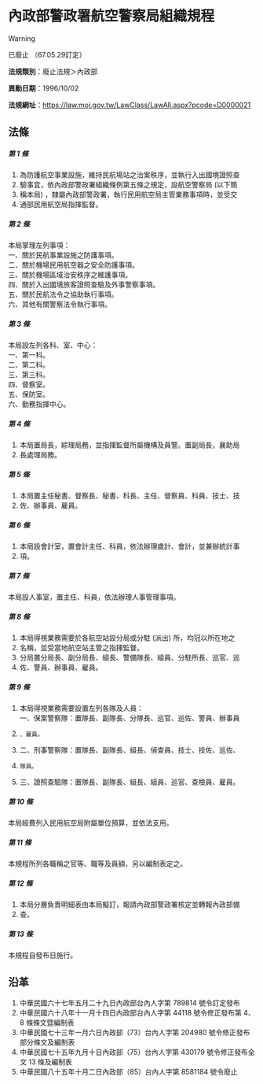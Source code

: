 # 內政部警政署航空警察局組織規程
> [!WARNING]
> 已廢止
> （67.05.29訂定）

**法規類別**：廢止法規＞內政部

**異動日期**：1996/10/02  

**法規網址**：https://law.moj.gov.tw/LawClass/LawAll.aspx?pcode=D0000021



## 法條
##### 第 1 條
1. 為防護航空事業設施，維持民航場站之治案秩序，並執行入出國境證照查
1. 驗事宜，依內政部警政署組織條例第五條之規定，設航空警察局 (以下簡
1. 稱本局) ，隸屬內政部警政署，執行民用航空局主管業務事項時，並受交
1. 通部民用航空局指揮監督。

##### 第 2 條
本局掌理左列事項：  
一、關於民航事業設施之防護事項。  
二、關於機場民用航空器之安全防護事項。  
三、關於機場區域治安秩序之維護事項。  
四、關於入出國境旅客證照查驗及外事警察事項。  
五、關於民航法令之協助執行事項。  
六、其他有關警察法令執行事項。

##### 第 3 條
本局設左列各科、室、中心：  
一、第一科。  
二、第二科。  
三、第三科。  
四、督察室。  
五、保防室。  
六、勤務指揮中心。

##### 第 4 條
1. 本局置局長，綜理局務，並指揮監督所屬機構及員警。置副局長，襄助局
1. 長處理局務。

##### 第 5 條
1. 本局置主任秘書、督察長、秘書、科長、主任、督察員、科員、技士、技
1. 佐、辦事員、雇員。

##### 第 6 條
1. 本局設會計室，置會計主任、科員，依法辦理歲計、會計，並兼辦統計事
1. 項。

##### 第 7 條
本局設人事室，置主任、科員，依法辦理人事管理事項。

##### 第 8 條
1. 本局得視業務需要於各航空站設分局或分駐 (派出) 所，均冠以所在地之
1. 名稱，並受當地航空站主管之指揮監督。
1. 分局置分局長、副分局長、組長、警備隊長、組員、分駐所長、巡官、巡
1. 佐、警員、辦事員、雇員。

##### 第 9 條
1. 本局得視業務需要設置左列各隊及人員：  
一、保案警察隊：置隊長、副隊長、分隊長、巡官、巡佐、警員、辦事員
1.     、雇員。
1. 二、刑事警察隊：置隊長、副隊長、組長、偵查員、技士、技佐、巡佐、
1.     隊員。
1. 三、證照查驗隊：置隊長、副隊長、組長、組員、巡官、查檢員、雇員。

##### 第 10 條
本局經費列入民用航空局附屬單位預算，並依法支用。

##### 第 11 條
本規程所列各職稱之官等、職等及員額，另以編制表定之。

##### 第 12 條
1. 本局分層負責明細表由本局擬訂，報請內政部警政署核定並轉報內政部備
1. 查。

##### 第 13 條
本規程自發布日施行。

## 沿革
1. 中華民國六十七年五月二十九日內政部台內人字第 789814 號令訂定發布
1. 中華民國六十八年十一月十四日內政部台內人字第 44118  號令修正發布第 4、8 條條文暨編制表
1. 中華民國七十三年一月六日內政部（73）台內人字第 204980 號令修正發布部分條文及編制表
1. 中華民國七十五年九月十日內政部（75）台內人字第 430179 號令修正發布全文 13 條及編制表
1. 中華民國八十五年十月二日內政部（85）台內人字第 8581184  號令廢止
